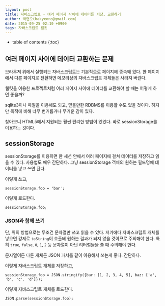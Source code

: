 ```yaml
---
layout: post
title: 자바스크립트 - 여러 페이지 사이에 데이터를 저장, 교환하기
author: 박연오(bakyeono@gmail.com)
date: 2015-09-25 02:10 +0900
tags: 자바스크립트 웹킷
---
```

* table of contents
{:toc}

## 여러 페이지 사이에 데이터 교환하는 문제

브라우저 위에서 실행되는 자바스크립트는 기본적으로 페이지에 종속돼 있다. 한 페이지에서 다른 페이지로 전환하면 메모리상의 자바스크립트 개체들은 사라져 버린다.

웹킷을 이용한 프로젝트처럼 여러 페이지 사이에 데이터를 교환해야 할 때는 어떻게 하면 좋을까?

sqlite3이나 파일을 이용해도 되고, 믿을만한 RDBMS를 이용할 수도 있을 것이다. 하지만 목적에 비해 너무 번거롭거나 무거운 감이 있다.

찾아보니 HTML5에서 지원되는 훨씬 편리한 방법이 있었다. 바로 sessionStorage를 이용하는 것이다.

## sessionStorage

sessionStorage를 이용하면 한 세션 안에서 여러 페이지에 걸쳐 데이터를 저장하고 읽을 수 있다. 사용법도 매우 간단하다. 그냥 sessionStorage 객체의 원하는 필드명에 데이터를 넣고 쓰면 된다.

이렇게 쓰고,

    sessionStorage.foo = 'bar';

이렇게 로드한다.

    sessionStorage.foo;

### JSON과 함께 쓰기

단, 위의 방법으로는 무조건 문자열만 쓰고 읽을 수 있다. 저기에다 자바스크립트 개체를 넣으면 강제로 `toString`이 호출돼 원하는 결과가 되지 않을 것이므로 주의해야 한다. 특히 `true`, `false`, `0`, `1`, `2` 등 문자열이 아닌 리터럴들을 쓸 때 주의해야 한다.

문자열이든 다른 개체든 JSON 파서를 같이 이용해서 쓰는게 좋다. 간단하다.

이렇게 자바스크립트 개체를 저장하고,

    sessionStorage.foo = JSON.stringify({bar: [1, 2, 3, 4, 5], baz: ['a', 'b', 'c', 'd']});

이렇게 자바스크립트 개체를 로드한다.

    JSON.parse(sessionStorage.foo);

